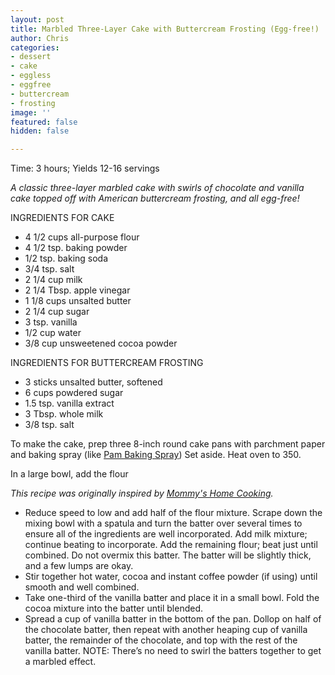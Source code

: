 ```yaml
---
layout: post
title: Marbled Three-Layer Cake with Buttercream Frosting (Egg-free!)
author: Chris
categories:
- dessert
- cake
- eggless
- eggfree
- buttercream
- frosting
image: ''
featured: false
hidden: false

---
```

Time: 3 hours; Yields 12-16 servings

_A classic three-layer marbled cake with swirls of chocolate and vanilla cake topped off with American buttercream frosting, and all egg-free!_

INGREDIENTS FOR CAKE

* 4 1/2 cups all-purpose flour
* 4 1/2 tsp. baking powder
* 1/2 tsp. baking soda
* 3/4 tsp. salt
* 2 1/4 cup milk
* 2 1/4 Tbsp. apple vinegar
* 1 1/8 cups unsalted butter
* 2 1/4  cup sugar
* 3 tsp. vanilla
* 1/2 cup water
* 3/8 cup unsweetened cocoa powder

INGREDIENTS FOR BUTTERCREAM FROSTING

* 3 sticks unsalted butter, softened
* 6 cups powdered sugar
* 1.5 tsp. vanilla extract
* 3 Tbsp. whole milk
* 3/8 tsp. salt

To make the cake, prep three 8-inch round cake pans with parchment paper and baking spray (like [Pam Baking Spray](https://www.pamcookingspray.com/products/baking)) Set aside. Heat oven to 350.

In a large bowl, add the flour

_This recipe was originally inspired by_ [_Mommy's Home Cooking_](https://mommyshomecooking.com/eggless-marble-cake/)_._

* Reduce speed to low and add half of the flour mixture. Scrape down the mixing bowl with a spatula and turn the batter over several times to ensure all of the ingredients are well incorporated. Add milk mixture; continue beating to incorporate. Add the remaining flour; beat just until combined. Do not overmix this batter. The batter will be slightly thick, and a few lumps are okay.
* Stir together hot water, cocoa and instant coffee powder (if using) until smooth and well combined.
* Take one-third of the vanilla batter and place it in a small bowl. Fold the cocoa mixture into the batter until blended.
* Spread a cup of vanilla batter in the bottom of the pan. Dollop on half of the chocolate batter, then repeat with another heaping cup of vanilla batter, the remainder of the chocolate, and top with the rest of the vanilla batter. NOTE: There’s no need to swirl the batters together to get a marbled effect.